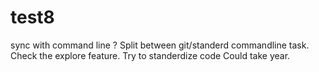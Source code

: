 # test8
sync with command line ?
Split between git/standerd commandline
task. Check the explore feature. 
Try to standerdize code
Could take year.
